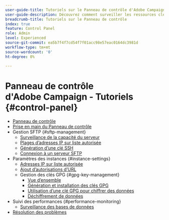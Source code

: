 ```yaml
---
user-guide-title: Tutoriels sur le Panneau de contrôle d'Adobe Campaign
user-guide-description: Découvrez comment surveiller les ressources clés de vos instances Adobe Campaign et effectuer des tâches administratives dans le Panneau de contrôle.
breadcrumb-title: Tutoriels sur le Panneau de contrôle
index: true
feature: Control Panel
role: Admin
level: Experienced
source-git-commit: ea5b7f4f7cd54f7f01acc98e57eac0164dc3981d
workflow-type: tm+mt
source-wordcount: '0'
ht-degree: 0%

---
```



# Panneau de contrôle d&#39;Adobe Campaign - Tutoriels {#control-panel}

+ [Panneau de contrôle](/help/control-panel-tutorials/control-panel-overview.md)
+ [Prise en main du Panneau de contrôle](/help/control-panel-tutorials/get-started.md)
+ Gestion SFTP {#sftp-management}
   + [Surveillance de la capacité du serveur](/help/control-panel-tutorials/sftp-management/monitor-server-capacity.md)
   + [Plages d’adresses IP sur liste autorisée](/help/control-panel-tutorials/sftp-management/allowlist-ip-range.md)
   + [Génération d’une clé SSH](/help/control-panel-tutorials/sftp-management/generate-ssh-key.md)
   + [Connexion à un serveur SFTP](/help/control-panel-tutorials/sftp-management/connect-to-sftp-server.md)
+ Paramètres des instances {#instance-settings}
   + [Adresses IP sur liste autorisée](/help/control-panel-tutorials/instance-settings/allowlist-ip-address.md)
   + [Ajout d’autorisations d’URL](/help/control-panel-tutorials/instance-settings/add-url-permissions.md)
   + Gestion des clés GPG {#gpg-key-management}
      + [Vue d’ensemble](/help/control-panel-tutorials/instance-settings/gpg-key-management/gpg-key-management-overview.md)
      + [Génération et installation des clés GPG](/help/control-panel-tutorials/instance-settings/gpg-key-management/generate-and-install-gpg-keys.md)
      + [Utilisation d’une clé GPG pour chiffrer des données](/help/control-panel-tutorials/instance-settings/gpg-key-management/use-a-gpg-key-to-encrypt-data.md)
      + [Déchiffrement de données](/help/control-panel-tutorials/instance-settings/gpg-key-management/decrypt-data.md)
+ Suivi des performances {#performance-monitoring}
   + [Surveillance des bases de données](/help/control-panel-tutorials/performance-monitoring/monitor-databases.md)
+ [Résolution des problèmes](/help/control-panel-tutorials/troubleshooting.md)